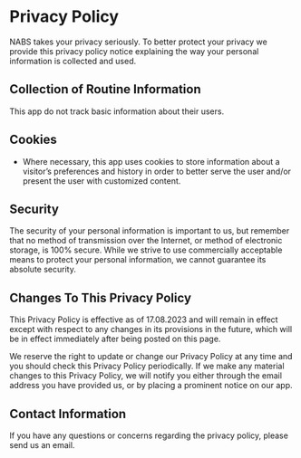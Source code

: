 # Privacy Policy

NABS takes your privacy seriously. To better protect your privacy we provide this privacy policy notice explaining the way your personal information is collected and used.


## Collection of Routine Information

This app do not track basic information about their users.


## Cookies

* Where necessary, this app uses cookies to store information about a visitor’s preferences and history in order to better serve the user and/or present the user with customized content.


## Security

The security of your personal information is important to us, but remember that no method of transmission over the Internet, or method of electronic storage, is 100% secure. While we strive to use commercially acceptable means to protect your personal information, we cannot guarantee its absolute security.

## Changes To This Privacy Policy

This Privacy Policy is effective as of 17.08.2023 and will remain in effect except with respect to any changes in its provisions in the future, which will be in effect immediately after being posted on this page.

We reserve the right to update or change our Privacy Policy at any time and you should check this Privacy Policy periodically. If we make any material changes to this Privacy Policy, we will notify you either through the email address you have provided us, or by placing a prominent notice on our app.

## Contact Information

If you have any questions or concerns regarding the privacy policy, please send us an email.